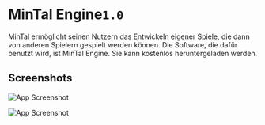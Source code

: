 
# MinTal Engine`1.0`

MinTal ermöglicht seinen Nutzern das Entwickeln eigener Spiele, die dann von anderen Spielern gespielt werden können. Die Software, die dafür benutzt wird, ist MinTal Engine. Sie kann kostenlos heruntergeladen werden.

## Screenshots

![App Screenshot](https://via.placeholder.com/468x300?text=App+Screenshot+Here)

![App Screenshot](https://via.placeholder.com/468x300?text=App+Screenshot+Here)
